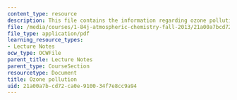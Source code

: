 ```yaml
---
content_type: resource
description: This file contains the information regarding ozone pollution.
file: /media/courses/1-84j-atmospheric-chemistry-fall-2013/21a00a7bcd72ca0e910034f7e8cc9a94_MIT1_84JF13_Lec14_ozone.pdf
file_type: application/pdf
learning_resource_types:
- Lecture Notes
ocw_type: OCWFile
parent_title: Lecture Notes
parent_type: CourseSection
resourcetype: Document
title: Ozone pollution
uid: 21a00a7b-cd72-ca0e-9100-34f7e8cc9a94
---
```

